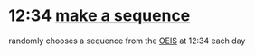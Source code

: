 # 12:34 [make a sequence](https://sequence.breq.dev/)

randomly chooses a sequence from the [OEIS](https://oeis.org/) at 12:34 each day
